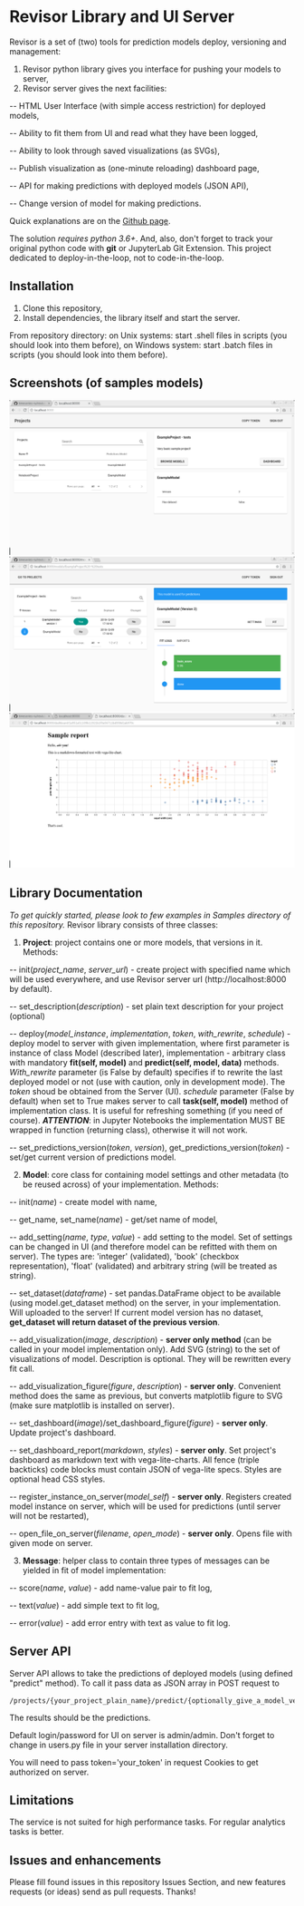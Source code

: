 # Revisor Library and UI Server


Revisor is a set of (two) tools for prediction models deploy, versioning and management:
1. Revisor python library gives you interface for pushing your models to server,
2. Revisor server gives the next facilities:

 -- HTML User Interface (with simple access restriction) for deployed models,

 -- Ability to fit them from UI and read what they have been logged,

 -- Ability to look through saved visualizations (as SVGs),

 -- Publish visualization as (one-minute reloading) dashboard page,

 -- API for making predictions with deployed models (JSON API),

 -- Change version of model for making predictions.

Quick explanations are on the [Github page](https://timeseries-ru.github.io/revisor/).

The solution *requires python 3.6+*. And, also, don't forget to track your original python code with **git** or JupyterLab Git Extension. This project dedicated to deploy-in-the-loop, not to code-in-the-loop.

## Installation
1. Clone this repository,
2. Install dependencies, the library itself and start the server.

From repository directory:
on Unix systems: start .shell files in scripts (you should look into them before),
on Windows system: start .batch files in scripts (you should look into them before).


## Screenshots (of samples models)
![Projects](images/projects.png?raw=1 "Projects")
![Models](images/models.png?raw=1 "Project models")
![Dashboard](images/dashboard.png?raw=1 "Sample dashboard")


## Library Documentation
*To get quickly started, please look to few examples in Samples directory of this repository.*
Revisor library consists of three classes:

1. **Project**: project contains one or more models, that versions in it. Methods:

 -- init(*project_name*, *server_url*) - create project with specified name which will be used everywhere, and use Revisor server url (http://localhost:8000 by default).

 -- set_description(*description*) - set plain text description for your project (optional)

 -- deploy(*model_instance*, *implementation*, *token*, *with_rewrite*, *schedule*) - deploy model to server with given implementation, where first parameter is instance of class Model (described later), implementation - arbitrary class with mandatory **fit(self, model)** and **predict(self, model, data)** methods. *With_rewrite* parameter (is False by default) specifies if to rewrite the last deployed model or not (use with caution, only in development mode). The *token* shoud be obtained from the Server (UI). *schedule* parameter (False by default) when set to True makes server to call **task(self, model)** method of implementation class. It is useful for refreshing something (if you need of course).  ***ATTENTION***: in Jupyter Notebooks the implementation MUST BE wrapped in function (returning class), otherwise it will not work.

 -- set_predictions_version(*token*, *version*), get_predictions_version(*token*) - set/get current version of predictions model.

2. **Model**: core class for containing model settings and other metadata (to be reused across) of your implementation. Methods:

 -- init(*name*) - create model with name,

 -- get_name, set_name(*name*) - get/set name of model,

 -- add_setting(*name*, *type*, *value*) - add setting to the model. Set of settings can be changed in UI (and therefore model can be refitted with them on server). The types are: 'integer' (validated), 'book' (checkbox representation), 'float' (validated) and arbitrary string (will be treated as string).

 -- set_dataset(*dataframe*) - set pandas.DataFrame object to be available (using model.get_dataset method) on the server, in your implementation. Will uploaded to the server! If current model version has no dataset, **get_dataset will return dataset of the previous version**.

 -- add_visualization(*image*, *description*) - **server only method** (can be called in your model implementation only). Add SVG (string) to the set of visualizations of model. Description is optional. They will be rewritten every fit call.

 -- add_visualization_figure(*figure*, *description*) - **server only**. Convenient method does the same as previous, but converts matplotlib figure to SVG (make sure matplotlib is installed on server).

 -- set_dashboard(*image*)/set_dashboard_figure(*figure*) - **server only**. Update project's dashboard.

 -- set_dashboard_report(*markdown*, *styles*) - **server only**. Set project's dashboard as markdown text with vega-lite-charts. All fence (triple backticks) code blocks must contain JSON of vega-lite specs. Styles are optional head CSS styles.

 -- register_instance_on_server(*model_self*) - **server only**. Registers created model instance on server, which will be used for predictions (until server will not be restarted),

 -- open_file_on_server(*filename*, *open_mode*) - **server only**. Opens file with given mode on server.

3. **Message**: helper class to contain three types of messages can be yielded in fit of model implementation:

 -- score(*name*, *value*) - add name-value pair to fit log,

 -- text(*value*) - add simple text to fit log,

 -- error(*value*) - add error entry with text as value to fit log.


## Server API
Server API allows to take the predictions of deployed models (using defined "predict" method). To call it pass data as JSON array in POST request to
```
/projects/{your_project_plain_name}/predict/{optionally_give_a_model_version}
```
The results should be the predictions.

Default login/password for UI on server is admin/admin. Don't forget to change in users.py file in your server installation directory.

You will need to pass token='your_token' in request Cookies to get authorized on server.


## Limitations
The service is not suited for high performance tasks. For regular analytics tasks is better.


## Issues and enhancements
Please fill found issues in this repository Issues Section, and new features requests (or ideas) send as pull requests. Thanks!
